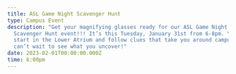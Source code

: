 ```yaml
---
title: ASL Game Night Scavenger Hunt
type: Campus Event
description: "Get your magnifying glasses ready for our ASL Game Night:
  Scavenger Hunt event!!! It’s this Tuesday, January 31st from 6-8pm. You will
  start in the Lower Atrium and follow clues that take you around campus! We
  can’t wait to see what you uncover!"
date: 2023-02-01T00:00:00.000Z
time: 6:00pm
---
```

